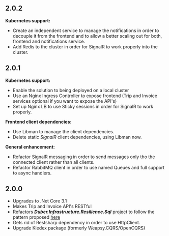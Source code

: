 ## 2.0.2
**Kubernetes support:**
* Create an independent service to manage the notifications in order to decouple it from the frontend and to allow a better scaling out for both, frontend and notifications service.
* Add Redis to the cluster in order for SignalR to work properly into the cluster.

## 2.0.1
**Kubernetes support:**
* Enable the solution to being deployed on a local cluster
* Use an Nginx Ingress Controller to expose frontend (Trip and Invoice services optional if you want to expose the API's)
* Set up Nginx LB to use Sticky sessions in order for SignalR to work properly.

**Frontend client dependencies:**
* Use Libman to manage the client dependencies. 
* Delete static *SignalR* client dependencies, using Libman now.

**General enhancement:**
* Refactor SignalR messaging in order to send messages only tho the connected client rather than all clients.
* Refactor RabbitMQ client in order to use named Queues and full support to async handlers.

## 2.0.0
* Upgrades to .Net Core 3.1
* Makes Trip and Invoice API's RESTful
* Refactors ***Duber.Infrastructure.Resilience.Sql*** project to follow the pattern proposed [here](https://github.com/vany0114/resilience-strategy-with-polly)
* Gets rid of Restsharp dependency in order to use HttpClient.
* Upgrade Kledex package (formerly Weapsy.CQRS/OpenCQRS)
